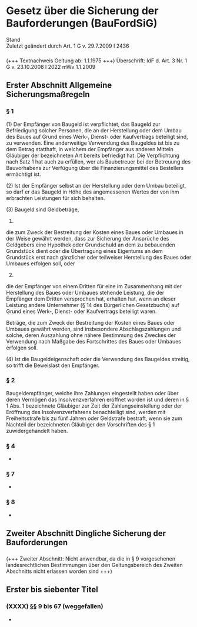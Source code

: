 Gesetz über die Sicherung der Bauforderungen (BauFordSiG)
=========================================================

Stand  
Zuletzt geändert durch Art. 1 G v. 29.7.2009 I 2436

### 

(+++ Textnachweis Geltung ab: 1.1.1975 +++)
Überschrift: IdF d. Art. 3 Nr. 1 G v. 23.10.2008 I 2022 mWv 1.1.2009

Erster Abschnitt Allgemeine Sicherungsmaßregeln
-----------------------------------------------

### 

### § 1

(1) Der Empfänger von Baugeld ist verpflichtet, das Baugeld zur Befriedigung solcher Personen, die an der Herstellung oder dem Umbau des Baues auf Grund eines Werk-, Dienst- oder Kaufvertrags beteiligt sind, zu verwenden. Eine anderweitige Verwendung des Baugeldes ist bis zu dem Betrag statthaft, in welchem der Empfänger aus anderen Mitteln Gläubiger der bezeichneten Art bereits befriedigt hat. Die Verpflichtung nach Satz 1 hat auch zu erfüllen, wer als Baubetreuer bei der Betreuung des Bauvorhabens zur Verfügung über die Finanzierungsmittel des Bestellers ermächtigt ist.

(2) Ist der Empfänger selbst an der Herstellung oder dem Umbau beteiligt, so darf er das Baugeld in Höhe des angemessenen Wertes der von ihm erbrachten Leistungen für sich behalten.

(3) Baugeld sind Geldbeträge,

1.  
die zum Zweck der Bestreitung der Kosten eines Baues oder Umbaues in der Weise gewährt werden, dass zur Sicherung der Ansprüche des Geldgebers eine Hypothek oder Grundschuld an dem zu bebauenden Grundstück dient oder die Übertragung eines Eigentums an dem Grundstück erst nach gänzlicher oder teilweiser Herstellung des Baues oder Umbaues erfolgen soll, oder

2.  
die der Empfänger von einem Dritten für eine im Zusammenhang mit der Herstellung des Baues oder Umbaues stehende Leistung, die der Empfänger dem Dritten versprochen hat, erhalten hat, wenn an dieser Leistung andere Unternehmer (§ 14 des Bürgerlichen Gesetzbuchs) auf Grund eines Werk-, Dienst- oder Kaufvertrags beteiligt waren.

Beträge, die zum Zweck der Bestreitung der Kosten eines Baues oder Umbaues gewährt werden, sind insbesondere Abschlagszahlungen und solche, deren Auszahlung ohne nähere Bestimmung des Zweckes der Verwendung nach Maßgabe des Fortschrittes des Baues oder Umbaues erfolgen soll.

(4) Ist die Baugeldeigenschaft oder die Verwendung des Baugeldes streitig, so trifft die Beweislast den Empfänger.

### § 2

Baugeldempfänger, welche ihre Zahlungen eingestellt haben oder über deren Vermögen das Insolvenzverfahren eröffnet worden ist und deren in § 1 Abs. 1 bezeichnete Gläubiger zur Zeit der Zahlungseinstellung oder der Eröffnung des Insolvenzverfahrens benachteiligt sind, werden mit Freiheitsstrafe bis zu fünf Jahren oder Geldstrafe bestraft, wenn sie zum Nachteil der bezeichneten Gläubiger den Vorschriften des § 1 zuwidergehandelt haben.

### § 4

-

### § 7

-

### § 8

-

Zweiter Abschnitt Dingliche Sicherung der Bauforderungen
--------------------------------------------------------

### 

(+++ Zweiter Abschnitt: Nicht anwendbar, da die in § 9 vorgesehenen landesrechtlichen Bestimmungen über den Geltungsbereich des Zweiten Abschnitts nicht erlassen worden sind +++)

Erster bis siebenter Titel
--------------------------

### 

### (XXXX) §§ 9 bis 67 (weggefallen)

-
